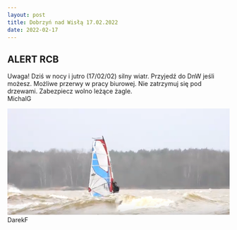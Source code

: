 ```yaml
---
layout: post
title: Dobrzyń nad Wisłą 17.02.2022
date: 2022-02-17
---
```


## ALERT RCB  

Uwaga! Dziś w nocy i jutro (17/02/02) silny wiatr. Przyjedź do DnW jeśli
możesz. Możliwe przerwy w pracy biurowej. Nie zatrzymuj się pod
drzewami. Zabezpiecz wolno leżące żagle.  
MichalG  

[![Warun z wczoraj :)](https://raw.githubusercontent.com/naspocie/blog/master/images/2022-02-17-Dobrzyn/2022-02-17-Dobrzyn.png)](https://youtu.be/1qwkubiCOgk)  
DarekF  
